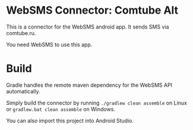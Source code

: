 WebSMS Connector: Comtube Alt
=============================

This is a connector for the WebSMS android app.
It sends SMS via comtube.ru.

You need WebSMS to use this app.

Build
=====

Gradle handles the remote maven dependency for the WebSMS API automatically.

Simply build the connector by running `./gradlew clean assemble` on Linux or `gradlew.bat clean assemble` on Windows.

You can also import this project into Android Studio.
